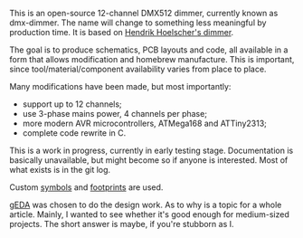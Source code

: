 This is an open-source 12-channel DMX512 dimmer, currently known as
dmx-dimmer. The name will change to something less meaningful by
production time. It is based on [Hendrik Hoelscher's dimmer][hoelscher].

The goal is to produce schematics, PCB layouts and code, all available
in a form that allows modification and homebrew manufacture. This is
important, since tool/material/component availability varies from place
to place.

Many modifications have been made, but most importantly:

- support up to 12 channels;
- use 3-phase mains power, 4 channels per phase;
- more modern AVR microcontrollers, ATMega168 and ATTiny2313;
- complete code rewrite in C.

This is a work in progress, currently in early testing stage.
Documentation is basically unavailable, but might become so if anyone is
interested. Most of what exists is in the git log.

Custom [symbols][gedasym] and [footprints][gedafoot] are used.

[gEDA][geda] was chosen to do the design work. As to why is a topic for a
whole article. Mainly, I wanted to see whether it's good enough for
medium-sized projects. The short answer is maybe, if you're stubborn as I.

[hoelscher]: http://www.hoelscher-hi.de/hendrik/english/dimmer.htm
[geda]: http://www.gpleda.org/index.html
[gedasym]: https://github.com/rxdtxd/geda-gschem-symbols-rxdtxd
[gedafoot]: https://github.com/rxdtxd/geda-pcb-footprints-rxdtxd
